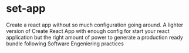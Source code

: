 # set-app

Create a react app without so much configuration going around. A lighter version of Create React App with enough config for start your react application but the right amount of power to generate a production ready bundle following Software Engeniering practices
